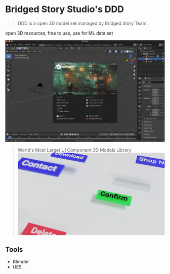 # Bridged Story Studio's DDD

> DDD is a open 3D model set managed by Bridged Story Team.



open 3D resources, free to use, use for ML data set



![Bridged Story Team Blender Screenshot cover for DDD](./branding/cover.png)


> World's Most Larget UI Component 3D Models Library
![Bridged Story Team UI Components as 3D Model](./branding/cover-2.png)

## Tools

- Blender
- UE5